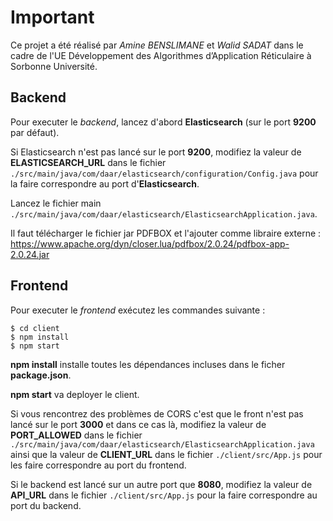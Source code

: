 # Important

Ce projet a été réalisé par *Amine BENSLIMANE* et *Walid SADAT* dans le cadre de l'UE Développement des Algorithmes d’Application Réticulaire à Sorbonne Université.

## Backend
Pour executer le *backend*, lancez d'abord **Elasticsearch** (sur le port **9200** par défaut).

Si Elasticsearch n'est pas lancé sur le port **9200**, modifiez la valeur de **ELASTICSEARCH_URL** dans le fichier `./src/main/java/com/daar/elasticsearch/configuration/Config.java` pour la faire correspondre au port d'**Elasticsearch**.

Lancez le fichier main `./src/main/java/com/daar/elasticsearch/ElasticsearchApplication.java`.

Il faut télécharger le fichier jar PDFBOX et l'ajouter comme libraire externe : https://www.apache.org/dyn/closer.lua/pdfbox/2.0.24/pdfbox-app-2.0.24.jar

## Frontend
Pour executer le *frontend* exécutez les commandes suivante :
```
$ cd client
$ npm install
$ npm start
```

**npm install** installe toutes les dépendances incluses dans le ficher **package.json**.

**npm start** va deployer le client.

Si vous rencontrez des problèmes de CORS c'est que le front n'est pas lancé sur le port **3000** et dans ce cas là, modifiez la valeur de **PORT_ALLOWED** dans le fichier `./src/main/java/com/daar/elasticsearch/ElasticsearchApplication.java` ainsi que la valeur de **CLIENT_URL** dans le fichier `./client/src/App.js` pour les faire correspondre au port du frontend.

Si le backend est lancé sur un autre port que **8080**, modifiez la valeur de **API_URL** dans le fichier `./client/src/App.js` pour la faire correspondre au port du backend.
